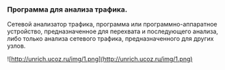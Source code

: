 ### Программа для анализа трафика. ###
Сетевой анализатор трафика, программа или программно-аппаратное устройство, предназначенное для перехвата и последующего анализа, либо только анализа сетевого трафика, предназначенного для других узлов.

![http://unrich.ucoz.ru/img/1.png](http://unrich.ucoz.ru/img/1.png)
